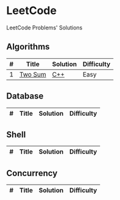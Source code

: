 # LeetCode
LeetCode Problems' Solutions

## Algorithms

| # | Title | Solution | Difficulty |
|---| ----- | -------- | ---------- |
| 1 | [Two Sum](https://leetcode.com/problems/two-sum/) | [C++](./algorithms/cpp/1.cpp) | Easy |

## Database

| # | Title | Solution | Difficulty |
|---| ----- | -------- | ---------- |

## Shell

| # | Title | Solution | Difficulty |
|---| ----- | -------- | ---------- |

## Concurrency

| # | Title | Solution | Difficulty |
|---| ----- | -------- | ---------- |

